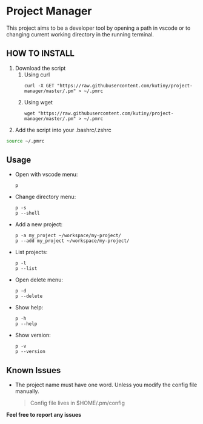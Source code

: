 # Project Manager
This project aims to be a developer tool by opening a path in vscode or to changing current working directory in the running terminal.

## HOW TO INSTALL

1. Download the script
    1. Using curl
        ```console=0
        curl -X GET "https://raw.githubusercontent.com/kutiny/project-manager/master/.pm" > ~/.pmrc
        ```
    2. Using wget
        ```console=0
        wget "https://raw.githubusercontent.com/kutiny/project-manager/master/.pm" > ~/.pmrc
        ```
2. Add the script into your .bashrc/.zshrc
```bash
source ~/.pmrc
```

## Usage
- Open with vscode menu:
    ```console
    p
    ```
- Change directory menu:
    ```console
    p -s
    p --shell
    ```
- Add a new project:
    ```console
    p -a my_project ~/workspace/my-project/
    p --add my_project ~/workspace/my-project/
    ```
- List projects:
    ```console
    p -l
    p --list
    ```
- Open delete menu:
    ```console
    p -d
    p --delete
    ```
- Show help:
    ```console
    p -h
    p --help
    ```
- Show version:
    ```console
    p -v
    p --version
    ```

## Known Issues

- The project name must have one word. Unless you modify the config file manually.
    > Config file lives in $HOME/.pm/config


**Feel free to report any issues**